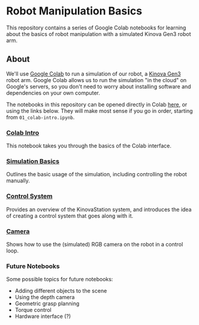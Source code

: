 # Robot Manipulation Basics

This repository contains a series of Google Colab notebooks for learning about the basics of robot manipulation with a simulated Kinova Gen3 robot arm.

## About

We'll use [Google Colab](https://colab.research.google.com/notebooks/intro.ipynb) to run a simulation of our robot, a [Kinova Gen3](https://www.kinovarobotics.com/en/products/gen3-robot) robot arm. Google Colab allows us to run the simulation "in the cloud" on Google's servers, so you don't need to worry about installing software and dependencies on your own computer.

The notebooks in this repository can be opened directly in Colab [here](https://colab.research.google.com/github/vincekurtz/basic-robot-manipulation/blob/main/), or using the links below. They will make most sense if you go in order, starting from `01_colab-intro.ipynb`. 


### [Colab Intro](https://colab.research.google.com/github/vincekurtz/basic-robot-manipulation/blob/main/01_colab-intro.ipynb)

This notebook takes you through the basics of the Colab interface. 

### [Simulation Basics](https://colab.research.google.com/github/vincekurtz/basic-robot-manipulation/blob/main/02_simulation-basics.ipynb)

Outlines the basic usage of the simulation, including controlling the robot manually.

### [Control System](https://colab.research.google.com/github/vincekurtz/basic-robot-manipulation/blob/main/03_control-system.ipynb)

Provides an overview of the KinovaStation system, and introduces the idea of creating a control system that goes along with it. 

### [Camera](https://colab.research.google.com/github/vincekurtz/basic-robot-manipulation/blob/main/04_camera.ipynb)

Shows how to use the (simulated) RGB camera on the robot in a control loop. 

### Future Notebooks

Some possible topics for future notebooks:

- Adding different objects to the scene
- Using the depth camera
- Geometric grasp planning
- Torque control
- Hardware interface (?)

